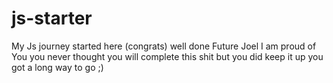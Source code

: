 # js-starter
My Js journey started here (congrats)
well done Future Joel I am proud of You 
you never thought you will complete this shit but you did 
keep it up
you got a long way to go
;)
